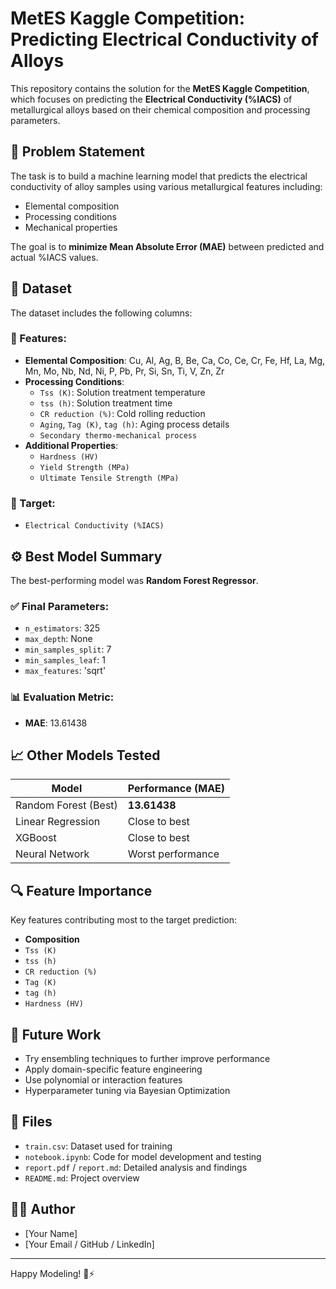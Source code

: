 # MetES Kaggle Competition: Predicting Electrical Conductivity of Alloys

This repository contains the solution for the **MetES Kaggle Competition**, which focuses on predicting the **Electrical Conductivity (%IACS)** of metallurgical alloys based on their chemical composition and processing parameters.

## 🧪 Problem Statement

The task is to build a machine learning model that predicts the electrical conductivity of alloy samples using various metallurgical features including:
- Elemental composition
- Processing conditions
- Mechanical properties

The goal is to **minimize Mean Absolute Error (MAE)** between predicted and actual %IACS values.

## 📁 Dataset

The dataset includes the following columns:

### 🔹 Features:
- **Elemental Composition**: Cu, Al, Ag, B, Be, Ca, Co, Ce, Cr, Fe, Hf, La, Mg, Mn, Mo, Nb, Nd, Ni, P, Pb, Pr, Si, Sn, Ti, V, Zn, Zr
- **Processing Conditions**:
  - `Tss (K)`: Solution treatment temperature
  - `tss (h)`: Solution treatment time
  - `CR reduction (%)`: Cold rolling reduction
  - `Aging`, `Tag (K)`, `tag (h)`: Aging process details
  - `Secondary thermo-mechanical process`
- **Additional Properties**:
  - `Hardness (HV)`
  - `Yield Strength (MPa)`
  - `Ultimate Tensile Strength (MPa)`

### 🎯 Target:
- `Electrical Conductivity (%IACS)`

## ⚙️ Best Model Summary

The best-performing model was **Random Forest Regressor**.

### ✅ Final Parameters:
- `n_estimators`: 325  
- `max_depth`: None  
- `min_samples_split`: 7  
- `min_samples_leaf`: 1  
- `max_features`: 'sqrt'

### 📊 Evaluation Metric:
- **MAE**: 13.61438

## 📈 Other Models Tested
| Model                  | Performance (MAE)     |
|------------------------|------------------------|
| Random Forest (Best)   | **13.61438**           |
| Linear Regression      | Close to best          |
| XGBoost                | Close to best          |
| Neural Network         | Worst performance      |

## 🔍 Feature Importance
Key features contributing most to the target prediction:
- **Composition**
- `Tss (K)`
- `tss (h)`
- `CR reduction (%)`
- `Tag (K)`
- `tag (h)`
- `Hardness (HV)`

## 🚀 Future Work
- Try ensembling techniques to further improve performance
- Apply domain-specific feature engineering
- Use polynomial or interaction features
- Hyperparameter tuning via Bayesian Optimization

## 📂 Files
- `train.csv`: Dataset used for training
- `notebook.ipynb`: Code for model development and testing
- `report.pdf` / `report.md`: Detailed analysis and findings
- `README.md`: Project overview

## 🧑‍💻 Author
- [Your Name]
- [Your Email / GitHub / LinkedIn]

---

Happy Modeling! 🔬⚡
